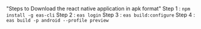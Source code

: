 "Steps to Download the react native application in apk format"
Step 1 : 
``
npm install -g eas-cli
``
Step 2 : 
``
eas login
``
Step 3 :
``
eas build:configure
``
Step 4 :
``
eas build -p android --profile preview
``
